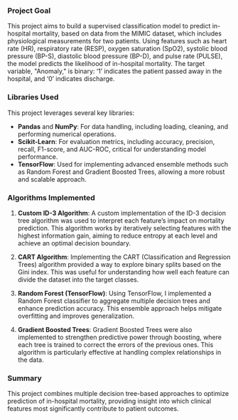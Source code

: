 ### Project Goal

This project aims to build a supervised classification model to predict in-hospital mortality, based on data from the MIMIC dataset, which includes physiological measurements for two patients. Using features such as heart rate (HR), respiratory rate (RESP), oxygen saturation (SpO2), systolic blood pressure (BP-S), diastolic blood pressure (BP-D), and pulse rate (PULSE), the model predicts the likelihood of in-hospital mortality. The target variable, "Anomaly," is binary: ‘1’ indicates the patient passed away in the hospital, and ‘0’ indicates discharge.

### Libraries Used

This project leverages several key libraries:

- **Pandas** and **NumPy**: For data handling, including loading, cleaning, and performing numerical operations.
- **Scikit-Learn**: For evaluation metrics, including accuracy, precision, recall, F1-score, and AUC-ROC, critical for understanding model performance.
- **TensorFlow**: Used for implementing advanced ensemble methods such as Random Forest and Gradient Boosted Trees, allowing a more robust and scalable approach.

### Algorithms Implemented

1. **Custom ID-3 Algorithm**: A custom implementation of the ID-3 decision tree algorithm was used to interpret each feature’s impact on mortality prediction. This algorithm works by iteratively selecting features with the highest information gain, aiming to reduce entropy at each level and achieve an optimal decision boundary.

2. **CART Algorithm**: Implementing the CART (Classification and Regression Trees) algorithm provided a way to explore binary splits based on the Gini index. This was useful for understanding how well each feature can divide the dataset into the target classes.

3. **Random Forest (TensorFlow)**: Using TensorFlow, I implemented a Random Forest classifier to aggregate multiple decision trees and enhance prediction accuracy. This ensemble approach helps mitigate overfitting and improves generalization.

4. **Gradient Boosted Trees**: Gradient Boosted Trees were also implemented to strengthen predictive power through boosting, where each tree is trained to correct the errors of the previous ones. This algorithm is particularly effective at handling complex relationships in the data.

### Summary

This project combines multiple decision tree-based approaches to optimize prediction of in-hospital mortality, providing insight into which clinical features most significantly contribute to patient outcomes.
